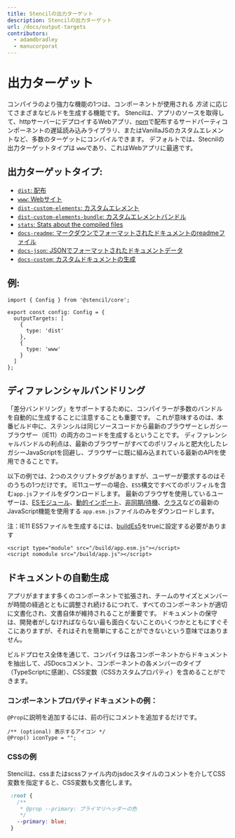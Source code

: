 ```yaml
---
title: Stencilの出力ターゲット
description: Stencilの出力ターゲット
url: /docs/output-targets
contributors:
  - adamdbradley
  - manucorporat
---
```


# 出力ターゲット

コンパイラのより強力な機能の1つは、コンポーネントが使用される _方法_ に応じてさまざまなビルドを生成する機能です。 Stencilは、アプリのソースを取得して、httpサーバーにデプロイするWebアプリ、[npm](https://www.npmjs.com/)で配布するサードパーティコンポーネントの遅延読み込みライブラリ、またはVanillaJSのカスタムエレメントなど、多数のターゲットにコンパイルできます。 デフォルトでは、Stecnilの出力ターゲットタイプは `www`であり、これはWebアプリに最適です。


## 出力ターゲットタイプ:
 - [`dist`: 配布](/docs/distribution)
 - [`www`: Webサイト](/docs/www)
 - [`dist-custom-elements`: カスタムエレメント](/docs/custom-elements)
 - [`dist-custom-elements-bundle`: カスタムエレメントバンドル](/docs/custom-elements-bundle)
 - [`stats`: Stats about the compiled files](/docs/stats)
 - [`docs-readme`: マークダウンでフォーマットされたドキュメントのreadmeファイル](/docs/docs-readme)
 - [`docs-json`: JSONでフォーマットされたドキュメントデータ](/docs/docs-json)
 - [`docs-custom`: カスタムドキュメントの生成](/docs/docs-custom)

## 例:

```tsx
import { Config } from '@stencil/core';

export const config: Config = {
  outputTargets: [
    {
      type: 'dist'
    },
    {
      type: 'www'
    }
  ]
};
```


## ディファレンシャルバンドリング

「差分バンドリング」をサポートするために、コンパイラーが多数のバンドルを自動的に生成することに注意することも重要です。 これが意味するのは、本番ビルド中に、ステンシルは同じソースコードから最新のブラウザーとレガシーブラウザー（IE11）の両方のコードを生成するということです。 ディファレンシャルバンドルの利点は、最新のブラウザーがすべてのポリフィルと肥大化したレガシーJavaScriptを回避し、ブラウザーに既に組み込まれている最新のAPIを使用できることです。

以下の例では、2つのスクリプトタグがありますが、ユーザーが要求するのはそのうちの1つだけです。 IE11ユーザーの場合、`ES5`構文ですべてのポリフィルを含む`app.js`ファイルをダウンロードします。 最新のブラウザを使用しているユーザーは、[ESモジュール](https://developers.google.com/web/fundamentals/primers/modules)、[動的インポート](https://developer.mozilla.org/en-US/docs/Web/JavaScript/Reference/Statements/import#Dynamic_Import)、[非同期/待機](https://developer.mozilla.org/en-US/docs/Learn/JavaScript/Asynchronous/Async_await)、[クラス](https://developer.mozilla.org/en-US/docs/Web/JavaScript/Reference/Classes)などの最新のJavaScript機能を使用する `app.esm.js`ファイルのみをダウンロードします。

注：IE11 ES5ファイルを生成するには、[buildEs5](/docs/config#buildes5)をtrueに設定する必要があります

```markup
<script type="module" src="/build/app.esm.js"></script>
<script nomodule src="/build/app.js"></script>
```

## ドキュメントの自動生成

アプリがますます多くのコンポーネントで拡張され、チームのサイズとメンバーが時間の経過とともに調整され続けるにつれて、すべてのコンポーネントが適切に文書化され、文書自体が維持されることが重要です。 ドキュメントの保守は、開発者がしなければならない最も面白くないことのいくつかとともにすぐそこにありますが、それはそれを簡単にすることができないという意味ではありません。

ビルドプロセス全体を通じて、コンパイラは各コンポーネントからドキュメントを抽出して、JSDocsコメント、コンポーネントの各メンバーのタイプ（TypeScriptに感謝）、CSS変数（CSSカスタムプロパティ）を含めることができます。


### コンポーネントプロパティドキュメントの例：

`@Prop`に説明を追加するには、前の行にコメントを追加するだけです。

```tsx
/** (optional) 表示するアイコン */
@Prop() iconType = "";
```

### CSSの例

Stencilは、cssまたはscssファイル内のjsdocスタイルのコメントを介してCSS変数を指定すると、CSS変数も文書化します。

```css
 :root {
   /**
    * @prop --primary: プライマリヘッダーの色
    */
   --primary: blue;
 }
```
